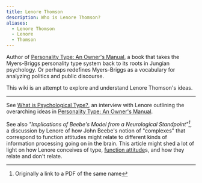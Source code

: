 ```yaml
---
title: Lenore Thomson
description: Who is Lenore Thomson?
aliases:
  - Lenore Thomson
  - Lenore
  - Thomson
---
```

Author of [Personality Type: An Owner's Manual](https://www.amazon.com/Personality-Type-Practical-Understanding-Yourself-ebook/dp/B00KLFBMKG), a book that takes the Myers-Briggs personality type system back to its roots in Jungian psychology. Or perhaps redefines Myers-Briggs as a vocabulary for analyzing politics and public discourse.

This wiki is an attempt to explore and understand Lenore Thomson's ideas.

---
See [What is Psychological Type?](https://www.personalitypathways.com/thomson.html), an interview with Lenore outlining the overarching ideas in [Personality Type: An Owner's Manual](https://www.amazon.com/Personality-Type-Practical-Understanding-Yourself-ebook/dp/B00KLFBMKG).

See also _"Implications of Beebe's Model from a Neurological Standpoint"[^1]_, a discussion by Lenore of how John Beebe's notion of "complexes" that correspond to function attitudes might relate to different kinds of information processing going on in the brain. This article might shed a lot of light on how Lenore conceives of type, [function attitude](/wiki/fundamentals/function-attitude)s, and how they relate and don't relate.

[^1]: Originally a link to a PDF of the same name
